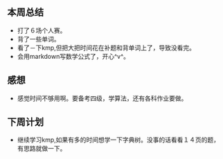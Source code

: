 ## 本周总结
+ 打了６场个人赛。
+ 背了一些单词。
+ 看了－下kmp,但把大把时间花在补题和背单词上了，导致没看完。
+ 会用markdown写数学公式了，开心^v^。
## 感想
+ 感觉时间不够用啊。要备考四级，学算法，还有各科作业要做。
## 下周计划
+ 继续学习kmp,如果有多的时间想学一下字典树。没事的话看看１４页的题，有思路就做一下。
